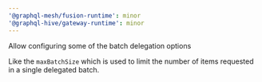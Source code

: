 ```yaml
---
'@graphql-mesh/fusion-runtime': minor
'@graphql-hive/gateway-runtime': minor
---
```


Allow configuring some of the batch delegation options

Like the `maxBatchSize` which is used to limit the number of items requested in a single delegated batch.
